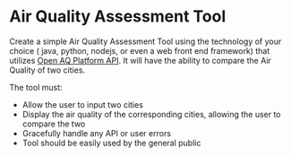 # Air Quality Assessment Tool

Create a simple Air Quality Assessment Tool using the technology of your choice ( java, python, nodejs, or even a web front end framework) that utilizes [Open AQ Platform API](https://docs.openaq.org).  It will have the ability to compare the Air Quality of two cities.  

The tool must:

* Allow the user to input two cities
* Display the air quality of the corresponding cities, allowing the user to compare the two
* Gracefully handle any API or user errors
* Tool should be easily used by the general public

